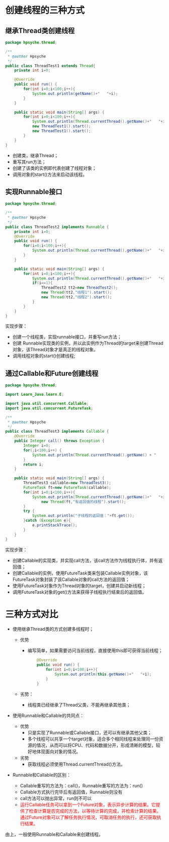 # 创建线程的三种方式

## 继承Thread类创建线程

```java
package hpsyche.thread;

/**
 * @author Hpsyche
 */
public class ThreadTest1 extends Thread{
    private int i=0;

    @Override
    public void run() {
        for(int i=0;i<100;i++){
            System.out.println(getName()+"   "+i);
        }
    }

    public static void main(String[] args) {
        for(int i=0;i<100;i++){
            System.out.println(Thread.currentThread().getName()+"   "+i);
            new ThreadTest1().start();
            new ThreadTest1().start();
        }
    }
}

```

* 创建类，继承Thread；
* 重写其run方法；
* 创建了该类的实例即代表创建了线程对象；
* 调用对象的start()方法来启动该线程。

## 实现Runnable接口

```java
package hpsyche.thread;

/**
 * @author Hpsyche
 */
public class ThreadTest2 implements Runnable {
    private int i=0;
    @Override
    public void run() {
        for(i=0;i<100;i++){
            System.out.println(Thread.currentThread().getName()+"   "+i);
        }
    }

    public static void main(String[] args) {
        for(int i=0;i<100;i++){
            System.out.println(Thread.currentThread().getName()+"   "+i);
            if(i==1){
                ThreadTest2 tt2=new ThreadTest2();
                new Thread(tt2,"线程1").start();
                new Thread(tt2,"线程2").start();
            }
        }
    }
}
```

实现步骤：

* 创建一个线程类，实现runnable接口，并重写run方法；
* 创建 Runnable实现类的实例，并以此实例作为Thread的target来创建Thread对象，该Thread对象才是真正的线程对象。
* 调用线程对象的start()创建线程;

## 通过Callable和Future创建线程

```java
package hpsyche.thread;

import Learn_Java.learn.E;

import java.util.concurrent.Callable;
import java.util.concurrent.FutureTask;

/**
 * @author Hpsyche
 */
public class ThreadTest3 implements Callable {
    @Override
    public Integer call() throws Exception {
        Integer i=0;
        for(;i<100;i++) {
            System.out.println(Thread.currentThread().getName() + "    " + i);
        }
        return i;
    }

    public static void main(String[] args) {
        ThreadTest3 callable=new ThreadTest3();
        FutureTask ft=new FutureTask(callable);
        for(int i=0;i<100;i++){
            System.out.println(Thread.currentThread().getName()+"   "+i);
                new Thread(ft,"有返回值的线程").start();
        }
        try {
            System.out.println("子线程的返回值："+ft.get());
        }catch (Exception e){
            e.printStackTrace();
        }
    }
}
```

实现步骤：

* 创建Callable的实现类，并实现call方法，该call方法作为线程执行体，并有返回值；
* 创建Callable的实例，使用FutureTask类来包装Callable实例对象，该FutureTask对象封装了该Callable对象的call方法的返回值；
* 使用FutureTask对象作为Thread对象的target，创建并启动新线程；
* 调用FutureTask对象的get()方法来获得子线程执行结束后的返回值。

# 三种方式对比

* 使用继承Thread类的方式创建多线程时；

  * 优势

    * 编写简单，如果需要访问当前线程，直接使用this即可获得当前线程；

      ```java
          @Override
          public void run() {
              for(int i=0;i<100;i++){
                  System.out.println(this.getName()+"   "+i);
              }
          }
      ```

  * 劣势：

    * 线程类已经继承了Thread父类，不能再继承其他类；

* 使用Runnable和Callable的共同点：
  * 优势
    * 只是实现了Runnable或Callable接口，还可以有继承其他父类；
    * 多个线程可以共享一个target对象，适合多个相同线程来处理同一份资源的情况，从而可以将CPU、代码和数据分开，形成清晰的模型，较好地体现面向对象的情况。
  * 劣势
    * 获取线程必须使用Thread.currentThread()方法。

* Runnable和Callable的区别：

  * Callable重写的方法为：call()，Runnable重写的方法为：run()
  * Callable方式执行完毕后有返回值，Runnable则没有
  * call方法可以抛出异常，run则不可以
  * <font color=red>运行Callable任务可以拿到一个Future对象，表示异步计算的结果。它提供了检查计算是否完成的方法，以等待计算的完成，并检索计算的结果。通过Future对象可以了解任务执行情况，可取消任务的执行，还可获取执行结果。</font>

由上，一般使用Runnable和Callable来创建线程。
